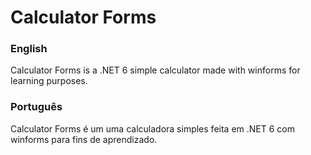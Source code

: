 # Calculator Forms

### English
Calculator Forms is a .NET 6 simple calculator made with winforms for learning purposes.


### Português
Calculator Forms é um uma calculadora simples feita em .NET 6 com winforms para fins de aprendizado.
